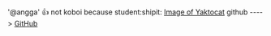 '@angga' :+1: not koboi because student:shipit:
[Image of Yaktocat](https://octodex.github.com/images/yaktocat.png)
github ---->
[GitHub](http://github.com)
